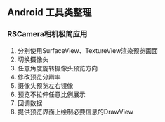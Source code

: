 ## Android 工具类整理
### RSCamera相机极简应用
1. 分别使用SurfaceView、TextureView渲染预览画面
2. 切换摄像头
3. 任意角度旋转摄像头预览方向
4. 修改预览分辨率
5. 摄像头预览左右镜像
6. 预览不拉伸任意比例展示
7. 回调数据
8. 提供预览界面上绘制必要信息的DrawView
